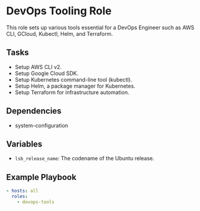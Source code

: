 # DevOps Tooling Role

This role sets up various tools essential for a DevOps Engineer such as AWS CLI, GCloud, Kubectl, Helm, and Terraform.

## Tasks

- Setup AWS CLI v2.
- Setup Google Cloud SDK.
- Setup Kubernetes command-line tool (kubectl).
- Setup Helm, a package manager for Kubernetes.
- Setup Terraform for infrastructure automation.

## Dependencies

- system-configuration

## Variables

- `lsb_release_name`: The codename of the Ubuntu release.

## Example Playbook

```yaml
- hosts: all
  roles:
    - devops-tools
